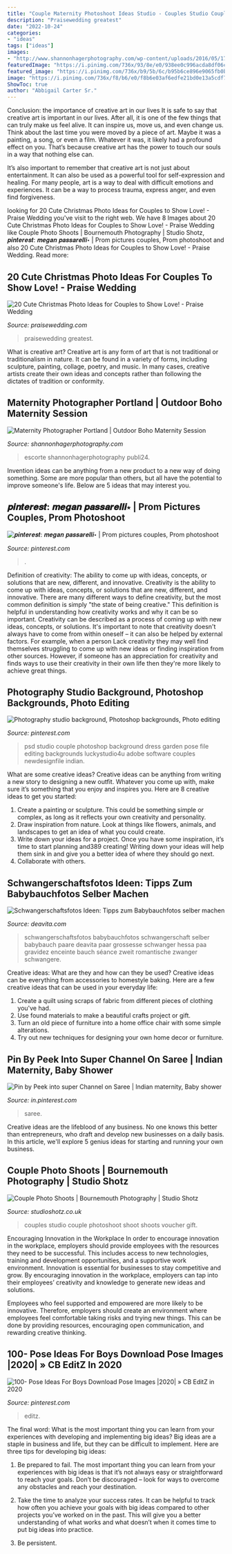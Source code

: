 ```yaml
---
title: "Couple Maternity Photoshoot Ideas Studio - Couples Studio Couple Photoshoot Shoot Shoots Voucher Gift"
description: "Praisewedding greatest"
date: "2022-10-24"
categories:
- "ideas"
tags: ["ideas"]
images:
- "http://www.shannonhagerphotography.com/wp-content/uploads/2016/05/17-3316-post/maternity-photographer-portland-oregon-10(pp_w768_h1148).jpg"
featuredImage: "https://i.pinimg.com/736x/93/8e/e0/938ee0c996acda8df06c57c63a00b388.jpg"
featured_image: "https://i.pinimg.com/736x/b9/5b/6c/b95b6ce896e9065fb0beefd795ab9037.jpg"
image: "https://i.pinimg.com/736x/f8/b6/e0/f8b6e03af6edfe21bd0e13a5cdf7f972.jpg"
ShowToc: true
author: "Abbigail Carter Sr."
---
```



Conclusion: the importance of creative art in our lives
It is safe to say that creative art is important in our lives. After all, it is one of the few things that can truly make us feel alive. It can inspire us, move us, and even change us.
Think about the last time you were moved by a piece of art. Maybe it was a painting, a song, or even a film. Whatever it was, it likely had a profound effect on you. That’s because creative art has the power to touch our souls in a way that nothing else can.

It’s also important to remember that creative art is not just about entertainment. It can also be used as a powerful tool for self-expression and healing. For many people, art is a way to deal with difficult emotions and experiences. It can be a way to process trauma, express anger, and even find forgiveness.

	

		
looking for 20 Cute Christmas Photo Ideas for Couples to Show Love! - Praise Wedding you've visit to the right web. We have 8 Images about 20 Cute Christmas Photo Ideas for Couples to Show Love! - Praise Wedding like Couple Photo Shoots | Bournemouth Photography | Studio Shotz, 𝒑𝒊𝒏𝒕𝒆𝒓𝒆𝒔𝒕: 𝒎𝒆𝒈𝒂𝒏 𝒑𝒂𝒔𝒔𝒂𝒓𝒆𝒍𝒍𝒊⋆ | Prom pictures couples, Prom photoshoot and also 20 Cute Christmas Photo Ideas for Couples to Show Love! - Praise Wedding. Read more:
		
    
## 20 Cute Christmas Photo Ideas For Couples To Show Love! - Praise Wedding

<img loading=lazy src="https://www.praisewedding.com/wp-content/uploads/2014/12/christmaslover01-cozy.jpg" onerror="this.onerror=null;this.src='https://tse3.mm.bing.net/th?id=OIP.L-8k6171M2PUUZ1VU_m65gHaVD&amp;pid=15.1';" alt="20 Cute Christmas Photo Ideas for Couples to Show Love! - Praise Wedding">

_Source: praisewedding.com_

>praisewedding greatest. 

	

What is creative art?
Creative art is any form of art that is not traditional or traditionalism in nature. It can be found in a variety of forms, including sculpture, painting, collage, poetry, and music. In many cases, creative artists create their own ideas and concepts rather than following the dictates of tradition or conformity.

    
## Maternity Photographer Portland | Outdoor Boho Maternity Session

<img loading=lazy src="http://www.shannonhagerphotography.com/wp-content/uploads/2016/05/17-3316-post/maternity-photographer-portland-oregon-10(pp_w768_h1148).jpg" onerror="this.onerror=null;this.src='https://tse3.mm.bing.net/th?id=OIP.x780Sbl_yLPC6q65TB8Y1QHaLE&amp;pid=15.1';" alt="Maternity Photographer Portland | Outdoor Boho Maternity Session">

_Source: shannonhagerphotography.com_

>escorte shannonhagerphotography publi24. 

	

Invention ideas can be anything from a new product to a new way of doing something. Some are more popular than others, but all have the potential to improve someone's life. Below are 5 ideas that may interest you.

    
## 𝒑𝒊𝒏𝒕𝒆𝒓𝒆𝒔𝒕: 𝒎𝒆𝒈𝒂𝒏 𝒑𝒂𝒔𝒔𝒂𝒓𝒆𝒍𝒍𝒊⋆ | Prom Pictures Couples, Prom Photoshoot

<img loading=lazy src="https://i.pinimg.com/736x/93/8e/e0/938ee0c996acda8df06c57c63a00b388.jpg" onerror="this.onerror=null;this.src='https://tse3.mm.bing.net/th?id=OIP.j5h53Xi07HmtR9dYJglhnQHaNK&amp;pid=15.1';" alt="𝒑𝒊𝒏𝒕𝒆𝒓𝒆𝒔𝒕: 𝒎𝒆𝒈𝒂𝒏 𝒑𝒂𝒔𝒔𝒂𝒓𝒆𝒍𝒍𝒊⋆ | Prom pictures couples, Prom photoshoot">

_Source: pinterest.com_

>. 

	

Definition of creativity: The ability to come up with ideas, concepts, or solutions that are new, different, and innovative.
Creativity is the ability to come up with ideas, concepts, or solutions that are new, different, and innovative. There are many different ways to define creativity, but the most common definition is simply "the state of being creative." This definition is helpful in understanding how creativity works and why it can be so important.
Creativity can be described as a process of coming up with new ideas, concepts, or solutions. It's important to note that creativity doesn't always have to come from within oneself – it can also be helped by external factors. For example, when a person Lack creativity they may well find themselves struggling to come up with new ideas or finding inspiration from other sources. However, if someone has an appreciation for creativity and finds ways to use their creativity in their own life then they're more likely to achieve great things.

    
## Photography Studio Background, Photoshop Backgrounds, Photo Editing

<img loading=lazy src="https://i.pinimg.com/originals/54/6c/f7/546cf71554639922949e95289616a821.jpg" onerror="this.onerror=null;this.src='https://tse1.mm.bing.net/th?id=OIP.uXyO3rauYDx1DvsIBCpydwHaJQ&amp;pid=15.1';" alt="Photography studio background, Photoshop backgrounds, Photo editing">

_Source: pinterest.com_

>psd studio couple photoshop background dress garden pose file editing backgrounds luckystudio4u adobe software couples newdesignfile indian. 

	

What are some creative ideas?
Creative ideas can be anything from writing a new story to designing a new outfit. Whatever you come up with, make sure it’s something that you enjoy and inspires you. Here are 8 creative ideas to get you started: 
1) Create a painting or sculpture. This could be something simple or complex, as long as it reflects your own creativity and personality. 
2) Draw inspiration from nature. Look at things like flowers, animals, and landscapes to get an idea of what you could create. 
3) Write down your ideas for a project. Once you have some inspiration, it’s time to start planning and389 creating! Writing down your ideas will help them sink in and give you a better idea of where they should go next. 
4) Collaborate with others.

    
## Schwangerschaftsfotos Ideen: Tipps Zum Babybauchfotos Selber Machen

<img loading=lazy src="https://deavita.com/wp-content/uploads/2017/02/babybauchfotos-selber-machen-schwangerschaftsfotos-ideen-tipps-schwarz-weiss-paar-wltern.jpg" onerror="this.onerror=null;this.src='https://tse2.mm.bing.net/th?id=OIP.-XB7kyoP1VSCPpFQDGfpSAHaLH&amp;pid=15.1';" alt="Schwangerschaftsfotos Ideen: Tipps zum Babybauchfotos selber machen">

_Source: deavita.com_

>schwangerschaftsfotos babybauchfotos schwangerschaft selber babybauch paare deavita paar grossesse schwanger hessa paa gravidez enceinte bauch séance zweit romantische zwanger schwangere. 

	

Creative ideas: What are they and how can they be used?
Creative ideas can be everything from accessories to homestyle baking. Here are a few creative ideas that can be used in your everyday life: 
1. Create a quilt using scraps of fabric from different pieces of clothing you've had.
2. Use found materials to make a beautiful crafts project or gift.
3. Turn an old piece of furniture into a home office chair with some simple alterations.
4. Try out new techniques for designing your own home decor or furniture.

    
## Pin By Peek Into Super Channel On Saree | Indian Maternity, Baby Shower

<img loading=lazy src="https://i.pinimg.com/736x/f8/b6/e0/f8b6e03af6edfe21bd0e13a5cdf7f972.jpg" onerror="this.onerror=null;this.src='https://tse3.mm.bing.net/th?id=OIP.lDQcymehub7TsmfwSDg55wHaJP&amp;pid=15.1';" alt="Pin by Peek into super Channel on Saree | Indian maternity, Baby shower">

_Source: in.pinterest.com_

>saree. 

	

Creative ideas are the lifeblood of any business. No one knows this better than entrepreneurs, who draft and develop new businesses on a daily basis. In this article, we'll explore 5 genius ideas for starting and running your own business.

    
## Couple Photo Shoots | Bournemouth Photography | Studio Shotz

<img loading=lazy src="https://www.studioshotz.co.uk/wp-content/uploads/couples-photoshoot.jpg" onerror="this.onerror=null;this.src='https://tse4.mm.bing.net/th?id=OIP.luKWy-HN-ot4QycQiyyBTQHaHa&amp;pid=15.1';" alt="Couple Photo Shoots | Bournemouth Photography | Studio Shotz">

_Source: studioshotz.co.uk_

>couples studio couple photoshoot shoot shoots voucher gift. 

	

Encouraging Innovation in the Workplace
In order to encourage innovation in the workplace, employers should provide employees with the resources they need to be successful. This includes access to new technologies, training and development opportunities, and a supportive work environment.
Innovation is essential for businesses to stay competitive and grow. By encouraging innovation in the workplace, employers can tap into their employees’ creativity and knowledge to generate new ideas and solutions.

Employees who feel supported and empowered are more likely to be innovative. Therefore, employers should create an environment where employees feel comfortable taking risks and trying new things. This can be done by providing resources, encouraging open communication, and rewarding creative thinking.

    
## 100- Pose Ideas For Boys Download Pose Images |2020| » CB EditZ In 2020

<img loading=lazy src="https://i.pinimg.com/736x/b9/5b/6c/b95b6ce896e9065fb0beefd795ab9037.jpg" onerror="this.onerror=null;this.src='https://tse1.mm.bing.net/th?id=OIP.72GH64M7FFycAruIsNWvKAHaJP&amp;pid=15.1';" alt="100- Pose Ideas For Boys Download Pose Images |2020| » CB EditZ in 2020">

_Source: pinterest.com_

>editz. 

	

The final word: What is the most important thing you can learn from your experiences with developing and implementing big ideas?
Big ideas are a staple in business and life, but they can be difficult to implement. Here are three tips for developing big ideas:
1. Be prepared to fail. The most important thing you can learn from your experiences with big ideas is that it’s not always easy or straightforward to reach your goals. Don’t be discouraged – look for ways to overcome any obstacles and reach your destination.

2. Take the time to analyze your success rates. It can be helpful to track how often you achieve your goals with big ideas compared to other projects you’ve worked on in the past. This will give you a better understanding of what works and what doesn’t when it comes time to put big ideas into practice.

3. Be persistent.

